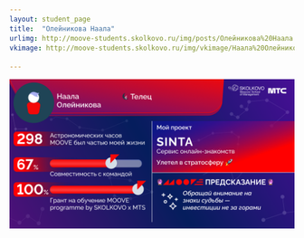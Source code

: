 ```yaml
---
layout: student_page
title:  "Олейникова Наала"
urlimg: http://moove-students.skolkovo.ru/img/posts/Олейникова%20Наала.png
vkimage: http://moove-students.skolkovo.ru/img/vkimage/Наала%20Олейникова%20для%20Вк.png

---
```

<img class="img-fluid" src="/img/posts/Олейникова Наала.png" alt="moove-1">
